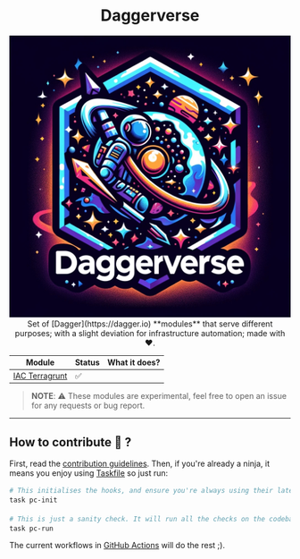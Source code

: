 <h1 align="center">Daggerverse</h1>

<p align="center">
  <img src="docs/img/daggerverse-logo.jpg" alt="daggerverse-logo.png">
Set of [Dagger](https://dagger.io) **modules** that serve different purposes; with a slight deviation for infrastructure automation; made with ❤️.

</p>



| Module                             | Status | What it does? |
|------------------------------------|--------|---------------|
| [IAC Terragrunt](./iac-terragrunt) | ✅      |


>**NOTE**: ⚠️ These modules are experimental, feel free to open an issue for any requests or bug report.

---

## How to contribute 🤔 ?

First, read the [contribution guidelines](./CONTRIBUTING.md). Then, if you're already a ninja, it means you enjoy using [Taskfile](https://taskfile.dev) so just run:

```sh
# This initialises the hooks, and ensure you're always using their latest version.
task pc-init

# This is just a sanity check. It will run all the checks on the codebase.
task pc-run
```

The current workflows in [GitHub Actions](./.github/workflows) will do the rest ;).
